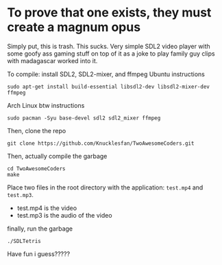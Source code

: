 # To prove that one exists, they must create a magnum opus

Simply put, this is trash. This sucks.
Very simple SDL2 video player with some goofy ass gaming stuff on top of it as a joke to play family guy clips with madagascar worked into it.

To compile:
install SDL2, SDL2-mixer, and ffmpeg
Ubuntu instructions
```sudo apt-get update
sudo apt-get install build-essential libsdl2-dev libsdl2-mixer-dev ffmpeg 
```
Arch Linux btw instructions
```
sudo pacman -Syu base-devel sdl2 sdl2_mixer ffmpeg
```

Then, clone the repo
```
git clone https://github.com/Knucklesfan/TwoAwesomeCoders.git
```
Then, actually compile the garbage
```
cd TwoAwesomeCoders
make
```
Place two files in the root directory with the application: `test.mp4` and `test.mp3`.
- test.mp4 is the video
- test.mp3 is the audio of the video

finally, run the garbage

```
./SDLTetris
```

Have fun i guess?????
